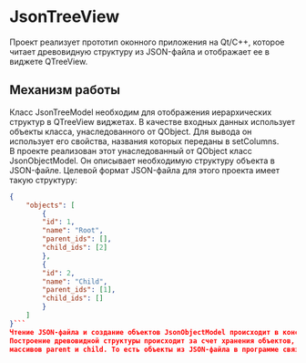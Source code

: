 # JsonTreeView

Проект реализует прототип оконного приложения на Qt/C++, 
которое читает древовидную структуру из JSON-файла и отображает ее в виджете QTreeView.

## Механизм работы

Класс JsonTreeModel необходим для отображения иерархических структур в QTreeView виджетах. 
В качестве входных данных использует объекты класса, унаследованного от QObject. 
Для вывода он использует его свойства, названия которых переданы в setColumns.  
В проекте реализован этот унаследованный от QObject класс JsonObjectModel. 
Он описывает необходимую структуру объекта в JSON-файле. Целевой формат JSON-файла для этого
проекта имеет такую структуру:  
```json
{
    "objects": [
	    {
		"id": 1,
		"name": "Root",
		"parent_ids": [],
		"child_ids": [2]
		},
		{
		"id": 2,
		"name": "Child",
		"parent_ids": [1],
		"child_ids": []
		}
	]
}```
Чтение JSON-файла и создание объектов JsonObjectModel происходит в конструкторе главного окна проекта.  
Построение древовидной структуры происходит за счет хранения объектов, наследников QObject, 
массивов parent и child. То есть объекты из JSON-файла в программе связаны через указатели.  


